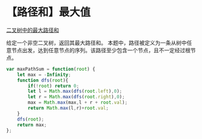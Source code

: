 # 【路径和】最大值

[二叉树中的最大路径和](https://leetcode-cn.com/problems/binary-tree-maximum-path-sum/)

给定一个非空二叉树，返回其最大路径和。 本题中，路径被定义为一条从树中任意节点出发，达到任意节点的序列。该路径至少包含一个节点，且不一定经过根节点。

```javascript
var maxPathSum = function(root) {
    let max = -Infinity;
    function dfs(root){
        if(!root) return 0;
        let l = Math.max(dfs(root.left),0);
        let r = Math.max(dfs(root.right),0);
        max = Math.max(max,l + r + root.val);
        return Math.max(l,r)+root.val;
    }
    dfs(root);
    return max;
};
```

